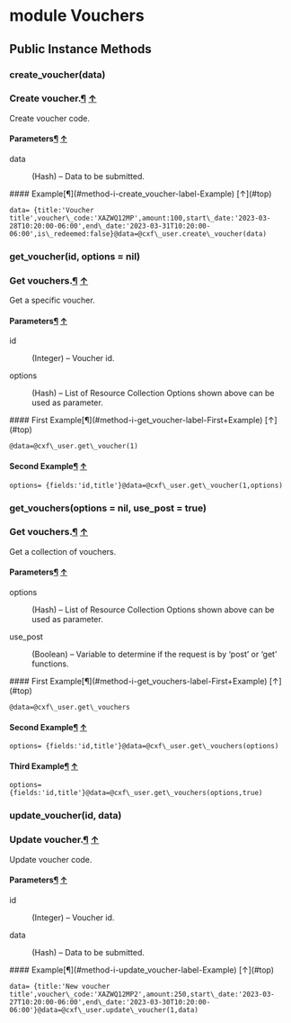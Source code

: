 # module Vouchers [](#module-Vouchers) [](#top)
 ## Public Instance Methods
 ### create_voucher(data) [](#method-i-create_voucher)
 ### Create voucher.[¶](#method-i-create_voucher-label-Create+voucher.) [↑](#top)

Create voucher code.

#### Parameters[¶](#method-i-create_voucher-label-Parameters) [↑](#top)
<dl class="rdoc-list note-list">
<dt>data
</dt>
<dd>
<p>(Hash) – Data to be submitted.</p>
</dd>
</dl>
#### Example[¶](#method-i-create_voucher-label-Example) [↑](#top)

```
data= {title:'Voucher title',voucher\_code:'XAZWQ12MP',amount:100,start\_date:'2023-03-28T10:20:00-06:00',end\_date:'2023-03-31T10:20:00-06:00',is\_redeemed:false}@data=@cxf\_user.create\_voucher(data)
```
 ### get_voucher(id, options = nil) [](#method-i-get_voucher)
 ### Get vouchers.[¶](#method-i-get_voucher-label-Get+vouchers.) [↑](#top)

Get a specific voucher.

#### Parameters[¶](#method-i-get_voucher-label-Parameters) [↑](#top)
<dl class="rdoc-list note-list">
<dt>id
</dt>
<dd>
<p>(Integer) – Voucher id.</p>
</dd>
<dt>options
</dt>
<dd>
<p>(Hash) – List of Resource Collection Options shown above can be used as parameter.</p>
</dd>
</dl>
#### First Example[¶](#method-i-get_voucher-label-First+Example) [↑](#top)

```
@data=@cxf\_user.get\_voucher(1)
```

#### Second Example[¶](#method-i-get_voucher-label-Second+Example) [↑](#top)

```
options= {fields:'id,title'}@data=@cxf\_user.get\_voucher(1,options)
```
 ### get_vouchers(options = nil, use_post = true) [](#method-i-get_vouchers)
 ### Get vouchers.[¶](#method-i-get_vouchers-label-Get+vouchers.) [↑](#top)

Get a collection of vouchers.

#### Parameters[¶](#method-i-get_vouchers-label-Parameters) [↑](#top)
<dl class="rdoc-list note-list">
<dt>options
</dt>
<dd>
<p>(Hash) – List of Resource Collection Options shown above can be used as parameter.</p>
</dd>
<dt>use_post
</dt>
<dd>
<p>(Boolean) – Variable to determine if the request is by ‘post’ or ‘get’ functions.</p>
</dd>
</dl>
#### First Example[¶](#method-i-get_vouchers-label-First+Example) [↑](#top)

```
@data=@cxf\_user.get\_vouchers
```

#### Second Example[¶](#method-i-get_vouchers-label-Second+Example) [↑](#top)

```
options= {fields:'id,title'}@data=@cxf\_user.get\_vouchers(options)
```

#### Third Example[¶](#method-i-get_vouchers-label-Third+Example) [↑](#top)

```
options= {fields:'id,title'}@data=@cxf\_user.get\_vouchers(options,true)
```
 ### update_voucher(id, data) [](#method-i-update_voucher)
 ### Update voucher.[¶](#method-i-update_voucher-label-Update+voucher.) [↑](#top)

Update voucher code.

#### Parameters[¶](#method-i-update_voucher-label-Parameters) [↑](#top)
<dl class="rdoc-list note-list">
<dt>id
</dt>
<dd>
<p>(Integer) – Voucher id.</p>
</dd>
<dt>data
</dt>
<dd>
<p>(Hash) – Data to be submitted.</p>
</dd>
</dl>
#### Example[¶](#method-i-update_voucher-label-Example) [↑](#top)

```
data= {title:'New voucher title',voucher\_code:'XAZWQ12MP2',amount:250,start\_date:'2023-03-27T10:20:00-06:00',end\_date:'2023-03-30T10:20:00-06:00'}@data=@cxf\_user.update\_voucher(1,data)
```
 